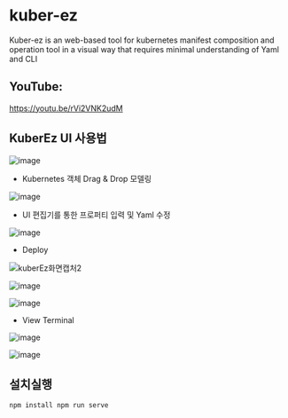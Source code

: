 # kuber-ez
Kuber-ez is an web-based tool for kubernetes manifest composition and operation tool in a visual way that requires minimal understanding of Yaml and CLI

## YouTube:
https://youtu.be/rVi2VNK2udM

## KuberEz UI 사용법
![image](https://user-images.githubusercontent.com/48265118/88506730-902d4d00-d015-11ea-9a76-9de8e4de73b8.png)

- Kubernetes 객체 Drag & Drop 모델링

![image](https://user-images.githubusercontent.com/48265118/88508769-8c4ff980-d01a-11ea-91f7-e9eab52c4376.png)

- UI 편집기를 통한 프로퍼티 입력 및 Yaml 수정

![image](https://user-images.githubusercontent.com/48265118/88508857-be615b80-d01a-11ea-9649-f5ddabd60445.png)

- Deploy

![kuberEz화면캡처2](https://user-images.githubusercontent.com/48265118/88508967-01233380-d01b-11ea-8ea9-4ae6908af7a4.png)

![image](https://user-images.githubusercontent.com/48265118/88509850-e9e54580-d01c-11ea-9167-6a82ad6da908.png)

![image](https://user-images.githubusercontent.com/48265118/88509906-fe294280-d01c-11ea-8640-0519e8ca44ca.png)

- View Terminal

![image](https://user-images.githubusercontent.com/48265118/88513320-0ab09980-d023-11ea-9818-d5056698b8a8.png)

![image](https://user-images.githubusercontent.com/48265118/88513384-24ea7780-d023-11ea-8425-1a8a90a04351.png)


## 설치실행
`
npm install
npm run serve
`
